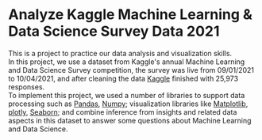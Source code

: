 # Analyze Kaggle Machine Learning & Data Science Survey Data 2021
This is a project to practice our data analysis and visualization skills.\
In this project, we use a dataset from Kaggle's annual Machine Learning and Data Science Survey competition, the survey was live from 09/01/2021 to 10/04/2021, and after cleaning the data [Kaggle](https://www.kaggle.com/datasets/mlg-ulb/creditcardfraud) finished with 25,973 responses.\
To implement this project, we used a number of libraries to support data processing such as [Pandas](https://pandas.pydata.org), [Numpy](https://numpy.org); visualization libraries like [Matplotlib](https://matplotlib.org), [plotly](https://plotly.com), [Seaborn](https://seaborn.pydata.org); and combine inference from insights and related data aspects in this dataset to answer some questions about Machine Learning and Data Science.
